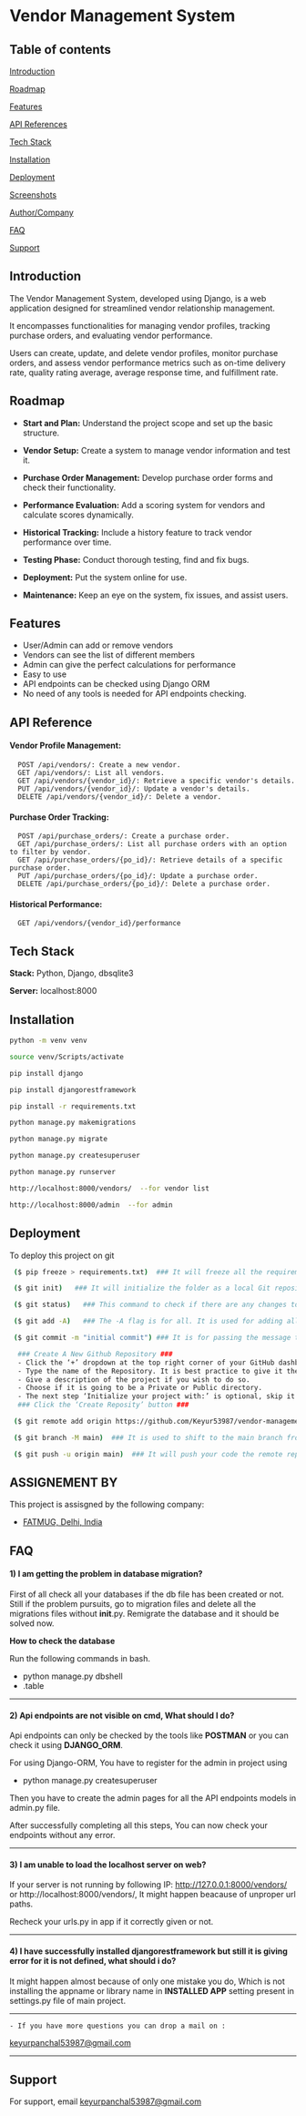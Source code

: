 
# Vendor Management System

## Table of contents

[Introduction](https://github.com/bhush-n/vendor_management#introduction)

[Roadmap](https://github.com/bhush-n/vendor_management#roadmap)

[Features](https://github.com/bhush-n/vendor_management#features)

[API References](https://github.com/bhush-n/vendor_management#api-reference)

[Tech Stack](https://github.com/bhush-n/vendor_management#tech-stack)

[Installation](https://github.com/bhush-n/vendor_management#installation)

[Deployment](https://github.com/bhush-n/vendor_management#deployment)

[Screenshots](https://github.com/bhush-n/vendor_management#screenshots)

[Author/Company](https://github.com/bhush-n/vendor_management#assignement-by)

[FAQ](https://github.com/bhush-n/vendor_management#faq)

[Support](https://github.com/bhush-n/vendor_management#support)

## Introduction

The Vendor Management System, developed using Django, is a web application designed for streamlined vendor relationship management. 

It encompasses functionalities for managing vendor profiles, tracking purchase orders, and evaluating vendor performance. 

Users can create, update, and delete vendor profiles, monitor purchase orders, and assess vendor performance metrics such as on-time delivery rate, quality rating average, average response time, and fulfillment rate. 


## Roadmap

- __Start and Plan:__ Understand the project scope and set up the basic structure.

- __Vendor Setup:__ Create a system to manage vendor information and test it.

- __Purchase Order Management:__ Develop purchase order forms and check their functionality.

- __Performance Evaluation:__ Add a scoring system for vendors and calculate scores dynamically.

- __Historical Tracking:__ Include a history feature to track vendor performance over time.

- __Testing Phase:__ Conduct thorough testing, find and fix bugs.

- __Deployment:__ Put the system online for use.

- __Maintenance:__ Keep an eye on the system, fix issues, and assist users.

## Features

- User/Admin can add or remove vendors 
- Vendors can see the list of different members
- Admin can give the perfect calculations for performance
- Easy to use
- API endpoints can be checked using Django ORM
- No need of any tools is needed for API endpoints checking.


## API Reference

#### Vendor Profile Management:

```http
  POST /api/vendors/: Create a new vendor.
  GET /api/vendors/: List all vendors.
  GET /api/vendors/{vendor_id}/: Retrieve a specific vendor's details.
  PUT /api/vendors/{vendor_id}/: Update a vendor's details.
  DELETE /api/vendors/{vendor_id}/: Delete a vendor.
```


#### Purchase Order Tracking:

```http
  POST /api/purchase_orders/: Create a purchase order.
  GET /api/purchase_orders/: List all purchase orders with an option to filter by vendor.
  GET /api/purchase_orders/{po_id}/: Retrieve details of a specific purchase order.
  PUT /api/purchase_orders/{po_id}/: Update a purchase order.
  DELETE /api/purchase_orders/{po_id}/: Delete a purchase order.
```


#### Historical Performance:

```http
  GET /api/vendors/{vendor_id}/performance
```

## Tech Stack

**Stack:** Python, Django, dbsqlite3

**Server:** localhost:8000


## Installation

```bash
python -m venv venv

source venv/Scripts/activate

pip install django

pip install djangorestframework

pip install -r requirements.txt

python manage.py makemigrations 

python manage.py migrate

python manage.py createsuperuser 

python manage.py runserver

http://localhost:8000/vendors/  --for vendor list

http://localhost:8000/admin  --for admin
```
## Deployment

To deploy this project on git

```bash
 ($ pip freeze > requirements.txt)  ### It will freeze all the requirements in one txt file ###

 ($ git init)   ### It will initialize the folder as a local Git repository ###

 ($ git status)   ### This command to check if there are any changes to your Django code that need to be pushed to git ###

 ($ git add -A)   ### The -A flag is for all. It is used for adding all the commits to a repository ###

 ($ git commit -m "initial commit") ### It is for passing the message to repository ###

  ### Create A New Github Repository ###
  - Click the ‘+’ dropdown at the top right corner of your GitHub dashboard and click on the ‘New Repository’ option.
  - Type the name of the Repository. It is best practice to give it the same name as that of your Django project.
  - Give a description of the project if you wish to do so.
  - Choose if it is going to be a Private or Public directory.
  - The next step ‘Initialize your project with:’ is optional, skip it if you wish to.
  ### Click the ‘Create Reposity’ button ###

 ($ git remote add origin https://github.com/Keyur53987/vendor-management)  ### It will add a new remote origin ###

 ($ git branch -M main)  ### It is used to shift to the main branch from master ###

 ($ git push -u origin main)  ### It will push your code the remote repository which you have added recently ###


```

## ASSIGNEMENT BY

This project is assisgned by the following company:

- [FATMUG, Delhi, India](https://www.linkedin.com/company/fatmug-designs/)



## FAQ

#### 1) I am getting the problem in database migration?

First of all check all your databases if the db file has been created or not.
Still if the problem pursuits, go to migration files and delete all the migrations files without __init__.py.
Remigrate the database and it should be solved now.

__How to check the database__

 Run the following commands in bash.
- python manage.py dbshell
- .table

___

#### 2) Api endpoints are not visible on cmd, What should I do?

Api endpoints can only be checked by the tools like __POSTMAN__ or you can check it using __DJANGO_ORM__.

For using Django-ORM, You have to register for the admin in project using
 - python manage.py createsuperuser

Then you have to create the admin pages for all the API endpoints models in admin.py file.

After successfully completing all this steps, You can now check your endpoints without any error.

___
#### 3) I am unable to load the localhost server on web?

If your server is not running by following IP: http://127.0.0.1:8000/vendors/ or http://localhost:8000/vendors/, It might happen beacause of unproper url paths. 

Recheck your urls.py in app if it correctly given or not.

___

#### 4) I have successfully installed djangorestframework but still it is giving error for it is not defined, what should i do?

It might happen almost because of only one mistake you do, Which is not installing the appname or library name in __INSTALLED APP__ setting present in settings.py file of main project.

___

```http
- If you have more questions you can drop a mail on :
```
keyurpanchal53987@gmail.com
___
## Support

For support, email keyurpanchal53987@gmail.com

